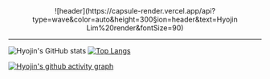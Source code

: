 <div align="center">
 <!--<h1><span style="color:pink">𝑯𝒆𝒍𝒍𝒐</span></h1>-->
![header](https://capsule-render.vercel.app/api?type=wave&color=auto&height=300&section=header&text=Hyojin Lim%20render&fontSize=90)

</div>

<div align="center">

</div>

<div align="center">

<!--![image](https://user-images.githubusercontent.com/111869216/190530426-a871fbfc-1b5e-4643-ae43-c554dbe31e79.png)-->

</div>

***
![Hyojin's GitHub stats](https://github-readme-stats.vercel.app/api?username=dinmoy&show_icons=true&theme=cobalt)
[![Top Langs](https://github-readme-stats.vercel.app/api/top-langs/?username=dinmoy&layout=compact)](https://github.com/dinmoy/github-readme-stats)

[![Hyojin's github activity graph](https://github-readme-activity-graph.cyclic.app/graph?username=dinmoy)](https://github.com/dinmoy/github-readme-activity-graph)


